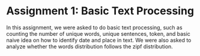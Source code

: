 # Assignment 1: Basic Text Processing
In this assignment, we were asked to do basic text processing, such as counting the number of unique words, unique sentences, token, and basic naive idea on how to identify date and place in text. We were also asked to analyze whether the words distribution follows the zipf distribution.